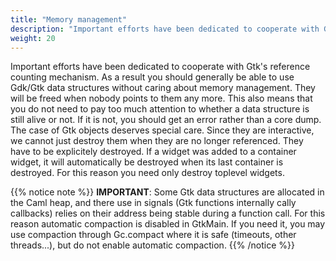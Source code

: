```yaml
---
title: "Memory management"
description: "Important efforts have been dedicated to cooperate with Gtk's reference counting mechanism."
weight: 20
---
```


Important efforts have been dedicated to cooperate with Gtk's reference counting mechanism.
As a result you should generally be able to use Gdk/Gtk data structures without caring about memory management. They will be freed when nobody points to them any more. This also means that you do not need to pay too much attention to whether a data structure is still alive or not. If it is not, you should get an error rather than a core dump. The case of Gtk objects deserves special care. Since they are interactive, we cannot just destroy them when they are no longer referenced. They have to be explicitely destroyed. If a widget was added to a container widget, it will automatically be destroyed when its last container is destroyed. For this reason you need only destroy toplevel widgets.

{{% notice note %}}
**IMPORTANT**: Some Gtk data structures are allocated in the Caml heap, and there use in signals (Gtk functions internally cally callbacks) relies on their address being stable during a function call. For this reason automatic compaction is disabled in GtkMain. If you need it, you may use compaction through Gc.compact where it is safe (timeouts, other threads...), but do not enable automatic compaction.
{{% /notice %}}
